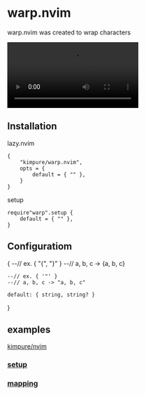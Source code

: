 # warp.nvim
warp.nvim was created to wrap characters

![](./assets/preview.mp4)

## Installation
lazy.nvim
```
{
    "kimpure/warp.nvim",
    opts = {
        default = { "" },
    }
}
```

setup
```
require"warp".setup {
    default = { "" },
}
```

## Configuratiom
{
    --// ex. { "{", "}" }
    --// a, b, c -> {a, b, c}
    
    --// ex. { '"' }
    --// a, b, c -> "a, b, c"

    default: { string, string? }
}

## examples
[kimpure/nvim](https://github.com/kimpure/nvim)
### [setup](https://github.com/kimpure/nvim/blob/main/lua/plugins/nvim-warp.lua)
### [mapping](https://github.com/kimpure/nvim/blob/main/lua/config/keymaps/plugins/nvim-warp.lua)

